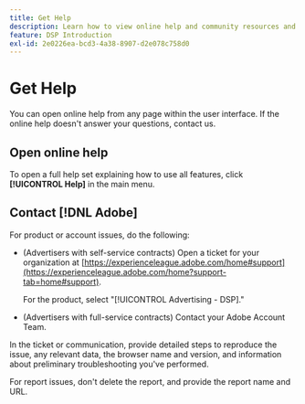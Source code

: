 ```yaml
---
title: Get Help
description: Learn how to view online help and community resources and how to get technical support.
feature: DSP Introduction
exl-id: 2e0226ea-bcd3-4a38-8907-d2e078c758d0
---
```

# Get Help

You can open online help from any page within the user interface. If the online help doesn't answer your questions, contact us.

## Open online help

To open a full help set explaining how to use all features, click **[!UICONTROL Help]** in the main menu.

<!--
## Ask the Adobe Advertising community

Look for answers to your questions in the [Adobe Advertising community forums](https://experienceleaguecommunities.adobe.com/t5/adobe-advertising/ct-p/adobe-advertising-cloud-community).
-->

## Contact [!DNL Adobe]

For product or account issues, do the following:

* (Advertisers with self-service contracts) Open a ticket for your organization at [https://experienceleague.adobe.com/home#support](https://experienceleague.adobe.com/home?support-tab=home#support).

  For the product, select "[!UICONTROL Advertising - DSP]."

* (Advertisers with full-service contracts) Contact your Adobe Account Team.

In the ticket or communication, provide detailed steps to reproduce the issue, any relevant data, the browser name and version, and information about preliminary troubleshooting you've performed.

For report issues, don't delete the report, and provide the report name and URL.
 